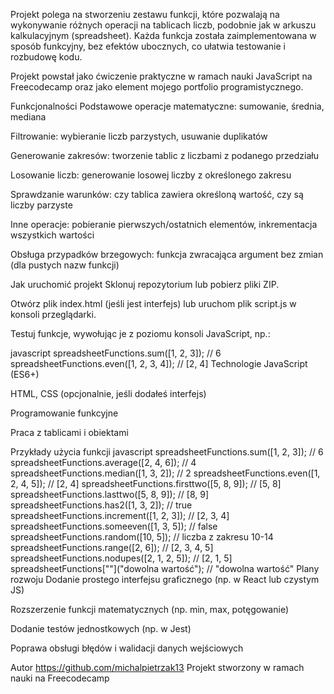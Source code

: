 
Projekt polega na stworzeniu zestawu funkcji, które pozwalają na wykonywanie różnych operacji na tablicach liczb, podobnie jak w arkuszu kalkulacyjnym (spreadsheet). Każda funkcja została zaimplementowana w sposób funkcyjny, bez efektów ubocznych, co ułatwia testowanie i rozbudowę kodu.

Projekt powstał jako ćwiczenie praktyczne w ramach nauki JavaScript na Freecodecamp oraz jako element mojego portfolio programistycznego.

Funkcjonalności
Podstawowe operacje matematyczne: sumowanie, średnia, mediana

Filtrowanie: wybieranie liczb parzystych, usuwanie duplikatów

Generowanie zakresów: tworzenie tablic z liczbami z podanego przedziału

Losowanie liczb: generowanie losowej liczby z określonego zakresu

Sprawdzanie warunków: czy tablica zawiera określoną wartość, czy są liczby parzyste

Inne operacje: pobieranie pierwszych/ostatnich elementów, inkrementacja wszystkich wartości

Obsługa przypadków brzegowych: funkcja zwracająca argument bez zmian (dla pustych nazw funkcji)

Jak uruchomić projekt
Sklonuj repozytorium lub pobierz pliki ZIP.

Otwórz plik index.html (jeśli jest interfejs) lub uruchom plik script.js w konsoli przeglądarki.

Testuj funkcje, wywołując je z poziomu konsoli JavaScript, np.:

javascript
spreadsheetFunctions.sum([1, 2, 3]); // 6
spreadsheetFunctions.even([1, 2, 3, 4]); // [2, 4]
Technologie
JavaScript (ES6+)

HTML, CSS (opcjonalnie, jeśli dodałeś interfejs)

Programowanie funkcyjne

Praca z tablicami i obiektami

Przykłady użycia funkcji
javascript
spreadsheetFunctions.sum([1, 2, 3]);          // 6
spreadsheetFunctions.average([2, 4, 6]);      // 4
spreadsheetFunctions.median([1, 3, 2]);       // 2
spreadsheetFunctions.even([1, 2, 4, 5]);      // [2, 4]
spreadsheetFunctions.firsttwo([5, 8, 9]);     // [5, 8]
spreadsheetFunctions.lasttwo([5, 8, 9]);      // [8, 9]
spreadsheetFunctions.has2([1, 3, 2]);         // true
spreadsheetFunctions.increment([1, 2, 3]);    // [2, 3, 4]
spreadsheetFunctions.someeven([1, 3, 5]);     // false
spreadsheetFunctions.random([10, 5]);         // liczba z zakresu 10-14
spreadsheetFunctions.range([2, 6]);           // [2, 3, 4, 5]
spreadsheetFunctions.nodupes([2, 1, 2, 5]);   // [2, 1, 5]
spreadsheetFunctions[""]("dowolna wartość");  // "dowolna wartość"
Plany rozwoju
Dodanie prostego interfejsu graficznego (np. w React lub czystym JS)

Rozszerzenie funkcji matematycznych (np. min, max, potęgowanie)

Dodanie testów jednostkowych (np. w Jest)

Poprawa obsługi błędów i walidacji danych wejściowych

Autor
https://github.com/michalpietrzak13
Projekt stworzony w ramach nauki na Freecodecamp
